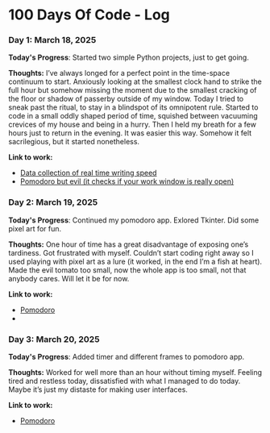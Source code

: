 # 100 Days Of Code - Log

### Day 1: March 18, 2025 

**Today's Progress**: Started two simple Python projects, just to get going.

**Thoughts:** I’ve always longed for a perfect point in the time-space continuum to start. Anxiously looking at the smallest clock hand to strike the full hour but somehow missing the moment due to the smallest cracking of the floor or shadow of passerby outside of my window. Today I tried to sneak past the ritual, to stay in a blindspot of its omnipotent rule. Started to code in a small oddly shaped period of time, squished between vacuuming crevices of my house and being in a hurry. Then I held my breath for a few hours just to return in the evening. 
It was easier this way. Somehow it felt sacrilegious, but it started nonetheless. 

**Link to work:** 
- [Data collection of real time writing speed](https://github.com/amklb/Writing-Speed)
- [Pomodoro but evil (it checks if your work window is really open)](https://github.com/amklb/Panopticon-Pomodoro)

### Day 2: March 19, 2025 

**Today's Progress**: Continued my pomodoro app. Exlored Tkinter. Did some pixel art for fun. 

**Thoughts:** One hour of time has a great disadvantage of exposing one’s tardiness. Got frustrated with myself. Couldn’t start coding right away so I used playing with pixel art as a lure (it worked, in the end I’m a fish at heart). Made the evil tomato too small, now the whole app is too small, not that anybody cares. Will let it be for now. 

**Link to work:** 
- [Pomodoro](https://github.com/amklb/Panopticon-Pomodoro)
- 
### Day 3: March 20, 2025 

**Today's Progress**: Added timer and different frames to pomodoro app.

**Thoughts:** Worked for well more than an hour without timing myself. Feeling tired and restless today, dissatisfied with what I managed to do today. Maybe it’s just my distaste for making user interfaces. 

**Link to work:** 
- [Pomodoro](https://github.com/amklb/Panopticon-Pomodoro)
